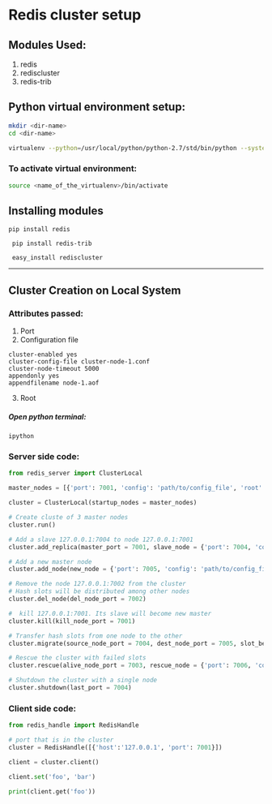 # Redis cluster setup

## Modules Used:
1. redis
1. rediscluster
1. redis-trib

## Python virtual environment setup:
```bash
mkdir <dir-name>
cd <dir-name>

virtualenv --python=/usr/local/python/python-2.7/std/bin/python --system-site-packages --inherit=/usr/local/python/python-2.7/std <name_of_the_virtualenv>
```
### To activate virtual environment:
```bash
source <name_of_the_virtualenv>/bin/activate
```

## Installing modules
```
pip install redis

 pip install redis-trib

 easy_install rediscluster
 ```

---

## Cluster Creation on Local System

### Attributes passed:
1. Port
1. Configuration file
```
cluster-enabled yes
cluster-config-file cluster-node-1.conf
cluster-node-timeout 5000
appendonly yes
appendfilename node-1.aof
```
3. Root

##### Open python terminal:
```
ipython
```
### Server side code:
```python
from redis_server import ClusterLocal

master_nodes = [{'port': 7001, 'config': 'path/to/config_file', 'root': 'path/to/root'},{'port': 7002, 'config': 'path/to/config_file', 'root': 'path/to/root'},{'port': 7003, 'config': 'path/to/config_file', 'root': 'path/to/root'}]

cluster = ClusterLocal(startup_nodes = master_nodes)

# Create cluste of 3 master nodes
cluster.run()

# Add a slave 127.0.0.1:7004 to node 127.0.0.1:7001
cluster.add_replica(master_port = 7001, slave_node = {'port': 7004, 'config': 'path/to/config_file', 'root': 'path/to/root'})

# Add a new master node 
cluster.add_node(new_node = {'port': 7005, 'config': 'path/to/config_file'})

# Remove the node 127.0.0.1:7002 from the cluster
# Hash slots will be distributed among other nodes
cluster.del_node(del_node_port = 7002)

#  kill 127.0.0.1:7001. Its slave will become new master
cluster.kill(kill_node_port = 7001)

# Transfer hash slots from one node to the other
cluster.migrate(source_node_port = 7004, dest_node_port = 7005, slot_begin = 30, slot_end = 200 )

# Rescue the cluster with failed slots
cluster.rescue(alive_node_port = 7003, rescue_node = {'port': 7006, 'config': 'path/to/config_file'})

# Shutdown the cluster with a single node
cluster.shutdown(last_port = 7004) 
```
### Client side code:

```python
from redis_handle import RedisHandle

# port that is in the cluster
cluster = RedisHandle([{'host':'127.0.0.1', 'port': 7001}])  

client = cluster.client()

client.set('foo', 'bar')

print(client.get('foo'))
```
